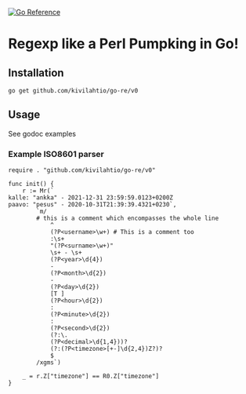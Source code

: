 [![Go Reference](https://pkg.go.dev/badge/github.com/kivilahtio/go-re.svg)](https://pkg.go.dev/github.com/kivilahtio/go-re)

# Regexp like a Perl Pumpking in Go! 

## Installation

```
go get github.com/kivilahtio/go-re/v0
```

## Usage

See godoc examples

### Example ISO8601 parser
```
require . "github.com/kivilahtio/go-re/v0"

func init() {
    r := Mr(`
kalle: "ankka" - 2021-12-31 23:59:59.0123+0200Z
paavo: "pesus" - 2020-10-31T21:39:39.4321+0230`,
        `m/
        # this is a comment which encompasses the whole line
            ^
            (?P<username>\w+) # This is a comment too
            :\s+
            "(?P<surname>\w+)"
            \s+ - \s+
            (?P<year>\d{4})
            -
            (?P<month>\d{2})
            -
            (?P<day>\d{2})
            [T ]
            (?P<hour>\d{2})
            :
            (?P<minute>\d{2})
            :
            (?P<second>\d{2})
            (?:\.
            (?P<decimal>\d{1,4}))?
            (?:(?P<timezone>[+-]\d{2,4})Z?)?
            $
        /xgms`)

    _ = r.Z["timezone"] == R0.Z["timezone"]
}
```
